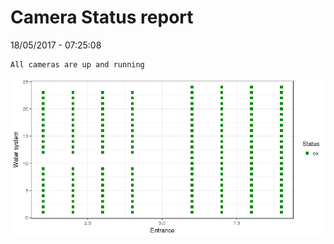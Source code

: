 Camera Status report
================
18/05/2017 - 07:25:08

    All cameras are up and running

![](camreport_files/figure-markdown_github/unnamed-chunk-2-1.png)
